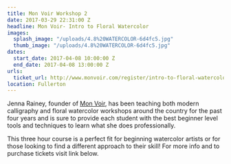 ```yaml
---
title: Mon Voir Workshop 2
date: 2017-03-29 22:31:00 Z
headline: Mon Voir- Intro to Floral Watercolor
images:
  splash_image: "/uploads/4.8%20WATERCOLOR-6d4fc5.jpg"
  thumb_image: "/uploads/4.8%20WATERCOLOR-6d4fc5.jpg"
dates:
  start_date: 2017-04-08 10:00:00 Z
  end_date: 2017-04-08 13:00:00 Z
urls:
  ticket_url: http://www.monvoir.com/register/intro-to-floral-watercolor-wayfare-hq
location: Fullerton
---
```


Jenna Rainey, founder of [Mon Voir](http://www.monvoir.com/register/intro-to-floral-watercolor-wayfare-hq), has been teaching both modern calligraphy and floral watercolor workshops around the country for the past four years and is sure to provide each student with the best beginner level tools and techniques to learn what she does professionally. 

This three hour course is a perfect fit for beginning watercolor artists or for those looking to find a different approach to their skill! For more info and to purchase tickets visit link below. 